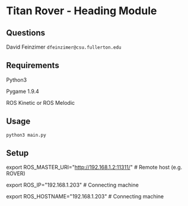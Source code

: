 # Titan Rover - Heading Module


## Questions
  David Feinzimer `dfeinzimer@csu.fullerton.edu`


## Requirements
  Python3
  
  Pygame 1.9.4
  
  ROS Kinetic or ROS Melodic

  
## Usage
  
  `python3 main.py`


## Setup
  export ROS_MASTER_URI="http://192.168.1.2:11311/"   # Remote host (e.g. ROVER)
  
  export ROS_IP="192.168.1.203"                       # Connecting machine
  
  export ROS_HOSTNAME="192.168.1.203"		      # Connecting machine

